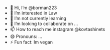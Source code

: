 - 👋 Hi, I’m @borman223
- 👀 I’m interested in Law 
- 🌱 I’m not currently learning 
- 💞️ I’m looking to collaborate on ...
- 📫 How to reach me instagram @kovtashinets
- 😄 Pronouns: ...
- ⚡ Fun fact: Im vegan 

<!---
borman223/borman223 is a ✨ special ✨ repository because its `README.md` (this file) appears on your GitHub profile.
You can click the Preview link to take a look at your changes.
--->
